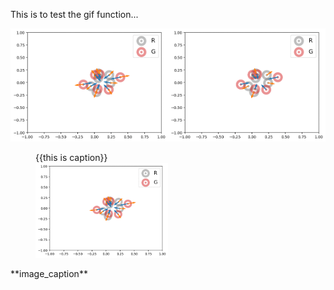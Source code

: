 This is to test the gif function...

<img src="../Figures/0_mmd_d_att.gif" alt="mmd_d_att" width="50%" height="50%"><img src="../Figures/0_mmd_d_rep.gif" alt="mmd_d_rep" width="50%" height="50%">

<figure class="image">
  <figcaption>{{this is caption}}</figcaption>
  <img src="../Figures/0_mmd_d_att.gif" alt="mmd_d_att" width="50%" height="50%">
</figure>
**image_caption**
